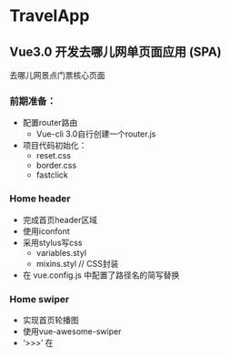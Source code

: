 # TravelApp
## Vue3.0 开发去哪儿网单页面应用 (SPA)<br>
去哪儿网景点门票核心页面

### 前期准备：
* 配置router路由
  * Vue-cli 3.0自行创建一个router.js
* 项目代码初始化：
  * reset.css
  * border.css
  * fastclick

### Home header
* 完成首页header区域<br>
* 使用iconfont<br>
* 采用stylus写css
  * variables.styl
  * mixins.styl  // CSS封装
* 在 vue.config.js 中配置了路径名的简写替换

### Home swiper
* 实现首页轮播图<br>
* 使用vue-awesome-swiper<br>
* ‘>>>’ 在<style scoped>下实现CSS样式穿透<br>

### Home icons
* 实现首页图标区域的布局<br>
* 数据分页逻辑：通过计算把每8个图标分配到一个页面<br>
* 分页通过swiper展示<br>

### Home featured
* 实现首页猜你喜欢组件开发<br>
* 实现首页周末去哪儿组件开发<br>

### Ajax获取首页数据
* axios实现数据（模拟数据）请求：<br>
  * 在 vue.config.js 中配置:<br>
  利用vue中webpack-dev-server提供的proxy代理功能，转发数据请求（把对/api下面json文件的请求路径替换至本地的模拟数据文件夹下）<br>
  * 记得在 .gitignore 文件中添加模拟数据的文件夹路径
* 将home组件所获取的json数据分发到每个子组件，实现首页父子组件传值

### City header
* 完成City页面header与搜索框的布局

## Project setup
```
npm install
```

### Compiles and hot-reloads for development
```
npm run serve
```

### Compiles and minifies for production
```
npm run build
```

### Lints and fixes files
```
npm run lint
```

### Customize configuration
See [Configuration Reference](https://cli.vuejs.org/config/).
